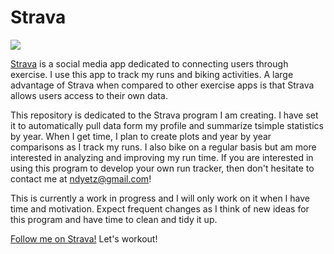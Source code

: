 # Strava

![](https://griffinbikepark.com/wp-content/uploads/2015/09/STRAVA-LOGO.png)

[Strava](https://www.strava.com/) is a social media app dedicated to connecting users through exercise. I use this app to track my runs and biking activities. A large advantage of Strava when compared to other exercise apps is that Strava allows users access to their own data. 

This repository is dedicated to the Strava program I am creating. I have set it to automatically pull data form my profile and summarize tsimple statistics by year. When I get time, I plan to create plots and year by year comparisons as I track my runs. I also bike on a regular basis but am more interested in analyzing and improving my run time. If you are interested in using this program to develop your own run tracker, then don't hesitate to contact me at <ndyetz@gmail.com>!

This is currently a work in progress and I will only work on it when I have time and motivation. Expect frequent changes as I think of new ideas for this program and have time to clean and tidy it up.

[Follow me on Strava!](https://www.strava.com/athletes/15386069) Let's workout!
